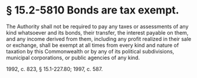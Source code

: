 # § 15.2-5810 Bonds are tax exempt.

<p>The Authority shall not be required to pay any taxes or assessments of any kind whatsoever and its bonds, their transfer, the interest payable on them, and any income derived from them, including any profit realized in their sale or exchange, shall be exempt at all times from every kind and nature of taxation by this Commonwealth or by any of its political subdivisions, municipal corporations, or public agencies of any kind.</p><p>1992, c. 823, § 15.1-227.80; 1997, c. 587.</p>